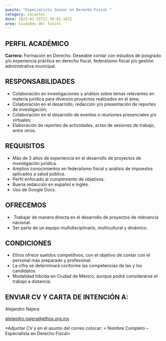 ```yaml
---
puesto: "Especialista Junior en Derecho Fiscal "
category: vacantes
date: 2023-01-31T21:39:43.187Z
area: Ciudades del futuro
---
```

## PERFIL ACADÉMICO

**Carrera:** Formación en Derecho. Deseable contar con estudios de posgrado y/o experiencia práctica en derecho fiscal, federalismo fiscal y/o gestión administrativa municipal.

## [](https://www.ethos.org.mx/ethos/bolsa_trabajo/especialista_junior_en_materia_fiscal#responsabilidades)[](https://www.ethos.org.mx/ethos/bolsa_trabajo/comunicacion#responsabilidades)RESPONSABILIDADES

* Colaboración en investigaciones y análisis sobre temas relevantes en materia jurídica para diversos    proyectos realizados en el área;
* Colaboración en el desarrollo, redacción y/o presentación de reportes de investigación;
* Colaboración en el desarrollo de eventos o reuniones presenciales y/o virtuales; 
* Elaboración de reportes de actividades, actas de sesiones de trabajo, entre otros. 

## [](https://www.ethos.org.mx/ethos/bolsa_trabajo/especialista_junior_en_materia_fiscal#requisitos)[](https://www.ethos.org.mx/ethos/bolsa_trabajo/comunicacion#requisitos)REQUISITOS

* Más de 3 años de experiencia en el desarrollo de proyectos de investigación jurídica.
* Amplios conocimientos en federalismo fiscal y análisis de impuestos aplicados a salud pública. 
* Perfil enfocado al cumplimiento de objetivos.
* Buena redacción en español e inglés.
* Uso de Google Docs.

## [](https://www.ethos.org.mx/ethos/bolsa_trabajo/especialista_junior_en_materia_fiscal#ofrecemos)[](https://www.ethos.org.mx/ethos/bolsa_trabajo/comunicacion#ofrecemos)OFRECEMOS

*  Trabajar de manera directa en el desarrollo de proyectos de relevancia nacional.  
* Ser parte de un equipo multidisciplinario, multicultural y dinámico.

## [](https://www.ethos.org.mx/ethos/bolsa_trabajo/especialista_junior_en_materia_fiscal#condiciones)[](https://www.ethos.org.mx/ethos/bolsa_trabajo/comunicacion#condiciones)CONDICIONES

* Ethos ofrece sueldos competitivos, con el objetivo de contar con el personal más preparado y profesional.
* La cifra se determinará conforme las competencias de las y los candidatos.
* M﻿odalidad híbrida en Ciudad de México, aunque podrá considerarse el trabajo a distancia. [](https://www.ethos.org.mx/ethos/bolsa_trabajo/especialista_junior_en_materia_fiscal#enviar-cv-y-carta-de-intenci%C3%B3n-a)[](https://www.ethos.org.mx/ethos/bolsa_trabajo/comunicacion#enviar-cv-a)

## ENVIAR CV Y CARTA DE INTENCIÓN A:

Alejandro Nájera

[alejandro.najera@ethos.org.mx](mailto:avier.gonzalez@ethos.org.mx)

\*Adjuntar CV y en el asunto del correo colocar: < Nombre Completo – Especialista en Derecho Fiscal>